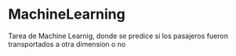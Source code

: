 # MachineLearning
Tarea de Machine Learnig, donde se predice si los pasajeros fueron transportados a otra dimension o no
